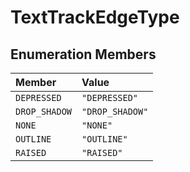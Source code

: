 # TextTrackEdgeType

## Enumeration Members

| Member | Value |
| :------ | :------ |
| `DEPRESSED` | `"DEPRESSED"` |
| `DROP_SHADOW` | `"DROP_SHADOW"` |
| `NONE` | `"NONE"` |
| `OUTLINE` | `"OUTLINE"` |
| `RAISED` | `"RAISED"` |
